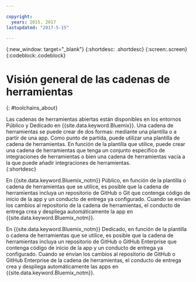 ```yaml
---

copyright:
  years: 2015, 2017
lastupdated: "2017-5-15"

---
```


{:new_window: target="_blank"}
{:shortdesc: .shortdesc}
{:screen:.screen}
{:codeblock:.codeblock}


# Visión general de las cadenas de herramientas   
{: #toolchains_about}  

Las cadenas de herramientas abiertas están disponibles en los entornos Público y Dedicado en {{site.data.keyword.Bluemix}}. Una cadena de herramientas se puede crear de dos formas: mediante una plantilla o a partir de una app. Como punto de partida, puede utilizar una plantilla de cadena de herramientas. En función de la plantilla que utilice, puede crear una cadena de herramientas que tenga un conjunto específico de integraciones de herramientas o bien una cadena de herramientas vacía a la que puede añadir integraciones de herramientas.    
{:shortdesc}

En {{site.data.keyword.Bluemix_notm}} Público, en función de la plantilla o cadena de herramientas que se utilice, es posible que la cadena de herramientas incluya un repositorio de GitHub o Git que contenga código de inicio de la app y un conducto de entrega ya configurado. Cuando se envían los cambios al repositorio de la cadena de herramientas, el conducto de entrega crea y despliega automáticamente la app en {{site.data.keyword.Bluemix_notm}}.

En {{site.data.keyword.Bluemix_notm}} Dedicado, en función de la plantilla o cadena de herramientas que se utilice, es posible que la cadena de herramientas incluya un repositorio de GitHub o GitHub Enterprise que contenga código de inicio de la app y un conducto de entrega ya configurado. Cuando se envían los cambios al repositorio de GitHub o GitHub Enterprise de la cadena de herramientas, el conducto de entrega crea y despliega automáticamente las apps en {{site.data.keyword.Bluemix_notm}}.

